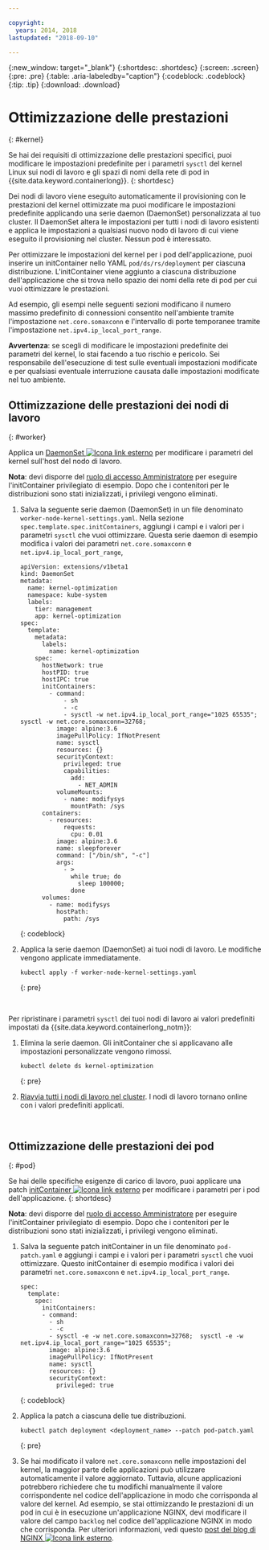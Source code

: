 ```yaml
---

copyright:
  years: 2014, 2018
lastupdated: "2018-09-10"

---
```


{:new_window: target="_blank"}
{:shortdesc: .shortdesc}
{:screen: .screen}
{:pre: .pre}
{:table: .aria-labeledby="caption"}
{:codeblock: .codeblock}
{:tip: .tip}
{:download: .download}

# Ottimizzazione delle prestazioni
{: #kernel}

Se hai dei requisiti di ottimizzazione delle prestazioni specifici, puoi modificare le impostazioni predefinite per i parametri `sysctl` del kernel Linux sui nodi di lavoro e gli spazi di nomi della rete di pod in {{site.data.keyword.containerlong}}.
{: shortdesc}

Dei nodi di lavoro viene eseguito automaticamente il provisioning con le prestazioni del kernel ottimizzate ma puoi modificare le impostazioni predefinite applicando una serie daemon (DaemonSet) personalizzata al tuo cluster. Il DaemonSet altera le impostazioni per tutti i nodi di lavoro esistenti e applica le impostazioni a qualsiasi nuovo nodo di lavoro di cui viene eseguito il provisioning nel cluster. Nessun pod è interessato.

Per ottimizzare le impostazioni del kernel per i pod dell'applicazione, puoi inserire un initContainer nello YAML `pod/ds/rs/deployment` per ciascuna distribuzione. L'initContainer viene aggiunto a ciascuna distribuzione dell'applicazione che si trova nello spazio dei nomi della rete di pod per cui vuoi ottimizzare le prestazioni.

Ad esempio, gli esempi nelle seguenti sezioni modificano il numero massimo predefinito di connessioni consentito nell'ambiente tramite l'impostazione `net.core.somaxconn` e l'intervallo di porte temporanee tramite l'impostazione `net.ipv4.ip_local_port_range`.

**Avvertenza**: se scegli di modificare le impostazioni predefinite dei parametri del kernel, lo stai facendo a tuo rischio e pericolo. Sei responsabile dell'esecuzione di test sulle eventuali impostazioni modificate e per qualsiasi eventuale interruzione causata dalle impostazioni modificate nel tuo ambiente.

## Ottimizzazione delle prestazioni dei nodi di lavoro
{: #worker}

Applica un [DaemonSet ![Icona link esterno](../icons/launch-glyph.svg "Icona link esterno")](https://kubernetes.io/docs/concepts/workloads/controllers/daemonset/) per modificare i parametri del kernel sull'host del nodo di lavoro.

**Nota**: devi disporre del [ruolo di accesso Amministratore](cs_users.html#user-roles) per eseguire l'initContainer privilegiato di esempio. Dopo che i contenitori per le distribuzioni sono stati inizializzati, i privilegi vengono eliminati.

1. Salva la seguente serie daemon (DaemonSet) in un file denominato `worker-node-kernel-settings.yaml`. Nella sezione `spec.template.spec.initContainers`, aggiungi i campi e i valori per i parametri `sysctl` che vuoi ottimizzare. Questa serie daemon di esempio modifica i valori dei parametri `net.core.somaxconn` e `net.ipv4.ip_local_port_range`,
    ```
    apiVersion: extensions/v1beta1
    kind: DaemonSet
    metadata:
      name: kernel-optimization
      namespace: kube-system
      labels:
        tier: management
        app: kernel-optimization
    spec:
      template:
        metadata:
          labels:
            name: kernel-optimization
        spec:
          hostNetwork: true
          hostPID: true
          hostIPC: true
          initContainers:
            - command:
                - sh
                - -c
                - sysctl -w net.ipv4.ip_local_port_range="1025 65535"; sysctl -w net.core.somaxconn=32768;
              image: alpine:3.6
              imagePullPolicy: IfNotPresent
              name: sysctl
              resources: {}
              securityContext:
                privileged: true
                capabilities:
                  add:
                    - NET_ADMIN
              volumeMounts:
                - name: modifysys
                  mountPath: /sys
          containers:
            - resources:
                requests:
                  cpu: 0.01
              image: alpine:3.6
              name: sleepforever
              command: ["/bin/sh", "-c"]
              args:
                - >
                  while true; do
                    sleep 100000;
                  done
          volumes:
            - name: modifysys
              hostPath:
                path: /sys
    ```
    {: codeblock}

2. Applica la serie daemon (DaemonSet) ai tuoi nodi di lavoro. Le modifiche vengono applicate immediatamente.
    ```
    kubectl apply -f worker-node-kernel-settings.yaml
    ```
    {: pre}

<br />

Per ripristinare i parametri `sysctl` dei tuoi nodi di lavoro ai valori predefiniti impostati da {{site.data.keyword.containerlong_notm}}:

1. Elimina la serie daemon. Gli initContainer che si applicavano alle impostazioni personalizzate vengono rimossi.
    ```
    kubectl delete ds kernel-optimization
    ```
    {: pre}

2. [Riavvia tutti i nodi di lavoro nel cluster](cs_cli_reference.html#cs_worker_reboot). I nodi di lavoro tornano online con i valori predefiniti applicati.

<br />


## Ottimizzazione delle prestazioni dei pod
{: #pod}

Se hai delle specifiche esigenze di carico di lavoro, puoi applicare una patch [initContainer ![Icona link esterno](../icons/launch-glyph.svg "Icona link esterno")](https://kubernetes.io/docs/concepts/workloads/pods/init-containers/) per modificare i parametri per i pod dell'applicazione.
{: shortdesc}

**Nota**: devi disporre del [ruolo di accesso Amministratore](cs_users.html#user-roles) per eseguire l'initContainer privilegiato di esempio. Dopo che i contenitori per le distribuzioni sono stati inizializzati, i privilegi vengono eliminati.

1. Salva la seguente patch initContainer in un file denominato `pod-patch.yaml` e aggiungi i campi e i valori per i parametri `sysctl` che vuoi ottimizzare. Questo initContainer di esempio modifica i valori dei parametri `net.core.somaxconn` e `net.ipv4.ip_local_port_range`.
    ```
    spec:
      template:
        spec:
          initContainers:
          - command:
            - sh
            - -c
            - sysctl -e -w net.core.somaxconn=32768;  sysctl -e -w net.ipv4.ip_local_port_range="1025 65535";
            image: alpine:3.6
            imagePullPolicy: IfNotPresent
            name: sysctl
            resources: {}
            securityContext:
              privileged: true
    ```
    {: codeblock}

2. Applica la patch a ciascuna delle tue distribuzioni.
    ```
    kubectl patch deployment <deployment_name> --patch pod-patch.yaml
    ```
    {: pre}

3. Se hai modificato il valore `net.core.somaxconn` nelle impostazioni del kernel, la maggior parte delle applicazioni può utilizzare automaticamente il valore aggiornato. Tuttavia, alcune applicazioni potrebbero richiedere che tu modifichi manualmente il valore corrispondente nel codice dell'applicazione in modo che corrisponda al valore del kernel. Ad esempio, se stai ottimizzando le prestazioni di un pod in cui è in esecuzione un'applicazione NGINX, devi modificare il valore del campo `backlog` nel codice dell'applicazione NGINX in modo che corrisponda. Per ulteriori informazioni, vedi questo [post del blog di NGINX ![Icona link esterno](../icons/launch-glyph.svg "Icona link esterno")](https://www.nginx.com/blog/tuning-nginx/).

